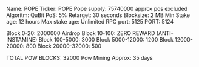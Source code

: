Name: POPE
Ticker: POPE
Pope supply: 75740000 approx pos excluded
Algoritm: QuBit
PoS: 5%
Retarget: 30 seconds
Blocksize: 2 MB
Min Stake age: 12 hours
Max stake age: Unlimited
RPC port: 5125
PORT: 5124


Block 0-20: 2000000 Airdrop
Block 10-100: ZERO REWARD (ANTI-INSTAMINE)
Block 100-5000: 3000
Block 5000-12000: 1200 
Block 12000-20000: 800
Block 20000-32000: 500

TOTAL POW BLOCKS: 32000
Pow Mining Approx: 35 days
